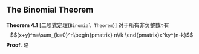 ## The Binomial Theorem
**Theorem 4.1** [二项式定理(`Binomial Theorem`)] 对于所有非负整数$n$有
$$(x+y)^n=\sum_{k=0}^n\begin{pmatrix}
n\\k
\end{pmatrix}x^ky^{n-k}$$
**Proof.** 略
